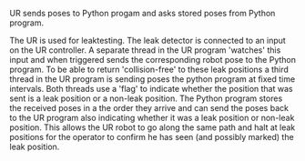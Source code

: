 UR sends poses to Python progam and asks stored poses from Python program.

The UR is used for leaktesting. The leak detector is connected to an input on the UR controller. A separate thread in the UR program 'watches' this input and when triggered sends the corresponding robot pose to the Python program. To be able to return 'collision-free' to these leak positions a third thread in the UR program is sending poses the python program at fixed time intervals. Both threads use a 'flag' to indicate whether the position that was sent is a leak position or a non-leak position. The Python program stores the received poses in a the order they arrive and can send the poses back to the UR program also indicating whether it was a leak position or non-leak position. This allows the UR robot to go along the same path and halt at leak positions for the operator to confirm he has seen (and possibly marked) the leak position.